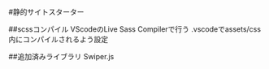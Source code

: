 #静的サイトスターター

##scssコンパイル
VScodeのLive Sass Compilerで行う
.vscodeでassets/css内にコンパイルされるよう設定

##追加済みライブラリ
Swiper.js